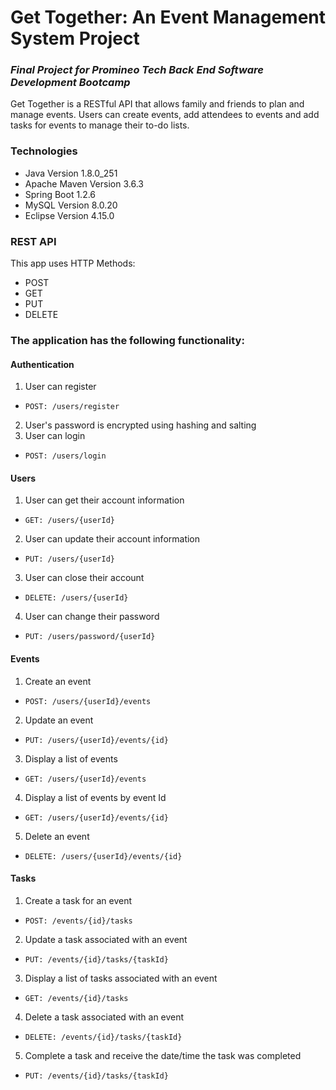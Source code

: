 # Get Together: An Event Management System Project

### *Final Project for Promineo Tech Back End Software Development Bootcamp*

Get Together is a RESTful API that allows family and friends to plan and manage events. 
Users can create events, add attendees to events and add tasks for events to manage their to-do lists. 

### Technologies
* Java Version 1.8.0_251
* Apache Maven Version 3.6.3
* Spring Boot 1.2.6
* MySQL Version 8.0.20
* Eclipse Version 4.15.0

### REST API

This app uses HTTP Methods:

* POST
* GET
* PUT
* DELETE

### The application has the following functionality: 

#### Authentication 
1.	User can register 
*     POST: /users/register
2.  User's password is encrypted using hashing and salting
3.	User can login
*     POST: /users/login

#### Users
1. User can get their account information
*     GET: /users/{userId}
2. User can update their account information
*     PUT: /users/{userId}
3. User can close their account
*     DELETE: /users/{userId}
4. User can change their password
*     PUT: /users/password/{userId}

#### Events
1.  Create an event
*     POST: /users/{userId}/events
2.  Update an event
*     PUT: /users/{userId}/events/{id}
3.  Display a list of events
*     GET: /users/{userId}/events
4. Display a list of events by event Id
*     GET: /users/{userId}/events/{id}
5.	Delete an event
*     DELETE: /users/{userId}/events/{id}

#### Tasks
1.  Create a task for an event
*     POST: /events/{id}/tasks
2.  Update a task associated with an event
*     PUT: /events/{id}/tasks/{taskId}
3.  Display a list of tasks associated with an event
*     GET: /events/{id}/tasks
4.	Delete a task associated with an event
*     DELETE: /events/{id}/tasks/{taskId}
5.  Complete a task and receive the date/time the task was completed
*     PUT: /events/{id}/tasks/{taskId}
